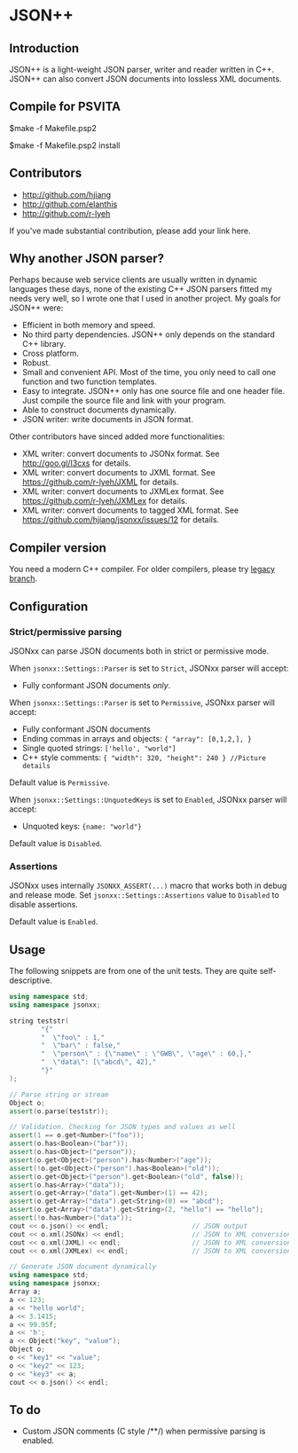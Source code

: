# JSON++

## Introduction

JSON++ is a light-weight JSON parser, writer and reader written in C++.
JSON++ can also convert JSON documents into lossless XML documents.

## Compile for PSVITA

$make -f Makefile.psp2

$make -f Makefile.psp2 install

## Contributors

* http://github.com/hjiang
* http://github.com/elanthis
* http://github.com/r-lyeh

If you've made substantial contribution, please add your link here. 

## Why another JSON parser?

Perhaps because web service clients are usually written in dynamic languages these days, none of the existing C++ JSON parsers fitted my needs very well, so I wrote one that I used in another project. My goals for JSON++ were:

* Efficient in both memory and speed.
* No third party dependencies. JSON++ only depends on the standard C++ library.
* Cross platform.
* Robust.
* Small and convenient API. Most of the time, you only need to call one function and two function templates.
* Easy to integrate. JSON++ only has one source file and one header file. Just compile the source file and link with your program.
* Able to construct documents dynamically.
* JSON writer: write documents in JSON format.

Other contributors have sinced added more functionalities:

* XML writer: convert documents to JSONx format. See http://goo.gl/I3cxs for details.
* XML writer: convert documents to JXML format. See https://github.com/r-lyeh/JXML for details.
* XML writer: convert documents to JXMLex format. See https://github.com/r-lyeh/JXMLex for details.
* XML writer: convert documents to tagged XML format. See https://github.com/hjiang/jsonxx/issues/12 for details.

## Compiler version

You need a modern C++ compiler. For older compilers, please try [legacy branch](https://github.com/hjiang/jsonxx/tree/legacy).

## Configuration

### Strict/permissive parsing

JSONxx can parse JSON documents both in strict or permissive mode.

When `jsonxx::Settings::Parser` is set to `Strict`, JSONxx parser will accept:
* Fully conformant JSON documents *only*.

When `jsonxx::Settings::Parser` is set to `Permissive`, JSONxx parser will accept:
* Fully conformant JSON documents
* Ending commas in arrays and objects: `{ "array": [0,1,2,], }`
* Single quoted strings: `['hello', "world"]`
* C++ style comments: `{ "width": 320, "height": 240 } //Picture details`

Default value is `Permissive`.

When `jsonxx::Settings::UnquotedKeys` is set to `Enabled`, JSONxx parser will accept:
* Unquoted keys: `{name: "world"}`

Default value is `Disabled`.

### Assertions

JSONxx uses internally `JSONXX_ASSERT(...)` macro that works both in debug and release mode. Set `jsonxx::Settings::Assertions` value to `Disabled` to disable assertions.

Default value is `Enabled`.

## Usage

The following snippets are from one of the unit tests. They are quite self-descriptive.

~~~C++
using namespace std;
using namespace jsonxx;

string teststr(
        "{"
        "  \"foo\" : 1,"
        "  \"bar\" : false,"
        "  \"person\" : {\"name\" : \"GWB\", \"age\" : 60,},"
        "  \"data\": [\"abcd\", 42],"
        "}"
);

// Parse string or stream
Object o;
assert(o.parse(teststr));

// Validation. Checking for JSON types and values as well
assert(1 == o.get<Number>("foo"));
assert(o.has<Boolean>("bar"));
assert(o.has<Object>("person"));
assert(o.get<Object>("person").has<Number>("age"));
assert(!o.get<Object>("person").has<Boolean>("old"));
assert(o.get<Object>("person").get<Boolean>("old", false));
assert(o.has<Array>("data"));
assert(o.get<Array>("data").get<Number>(1) == 42);
assert(o.get<Array>("data").get<String>(0) == "abcd");
assert(o.get<Array>("data").get<String>(2, "hello") == "hello");
assert(!o.has<Number>("data"));
cout << o.json() << endl;                     // JSON output
cout << o.xml(JSONx) << endl;                 // JSON to XML conversion (JSONx subtype)
cout << o.xml(JXML) << endl;                  // JSON to XML conversion (JXML subtype)
cout << o.xml(JXMLex) << endl;                // JSON to XML conversion (JXMLex subtype)
~~~

~~~C++
// Generate JSON document dynamically
using namespace std;
using namespace jsonxx;
Array a;
a << 123;
a << "hello world";
a << 3.1415;
a << 99.95f;
a << 'h';
a << Object("key", "value");
Object o;
o << "key1" << "value";
o << "key2" << 123;
o << "key3" << a;
cout << o.json() << endl;
~~~

## To do

* Custom JSON comments (C style /**/) when permissive parsing is enabled.
